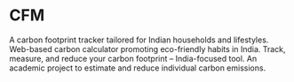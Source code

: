 # CFM
A carbon footprint tracker tailored for Indian households and lifestyles.  Web-based carbon calculator promoting eco-friendly habits in India.  Track, measure, and reduce your carbon footprint – India-focused tool.  An academic project to estimate and reduce individual carbon emissions.  
